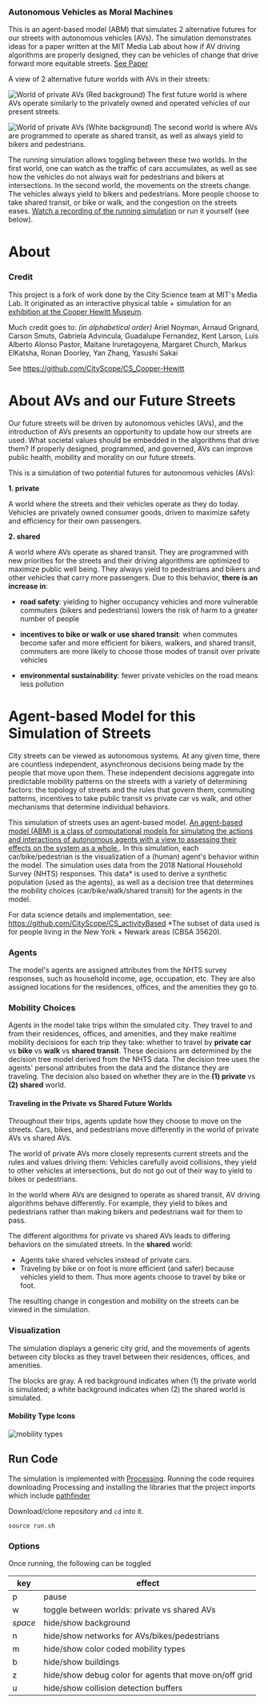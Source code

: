 ### Autonomous Vehicles as Moral Machines


This is an agent-based model (ABM) that simulates 2 alternative futures for our streets with autonomous vehicles (AVs).
The simulation demonstrates ideas for a paper written at the MIT Media Lab about how if AV driving algorithms are properly designed, they can be vehicles of change that drive forward more equitable streets.
[See Paper](https://docs.google.com/document/d/1BlcuKNUD1KOblP5JW6aEXMcnS0sMfL_g7d8P9sffAyA/edit?usp=sharing)


A view of 2 alternative future worlds with AVs in their streets:

![World of private AVs](output-assets/private-av-world-traffic-jam.png)
(Red background) The first future world is where AVs operate similarly to the privately owned and operated vehicles of our present streets.

![World of private AVs](output-assets/shared-av-world.png)
(White background) The second world is where AVs are programmed to operate as shared transit, as well as always yield to bikers and pedestrians.


The running simulation allows toggling between these two worlds.  In the first world, one can watch as the traffic of cars accumulates, as well as see how the vehicles do not always wait for pedestrians and bikers at intersections.
In the second world, the movements on the streets change.  The vehicles always yield to bikers and pedestrians.  More people choose to take shared transit, or bike or walk, and the congestion on the streets eases.
[Watch a recording of the running simulation](output-assets/simulation-toggled-between-worlds-mid-way.mp4) or run it yourself (see below).


# About

### Credit

This project is a fork of work done by the City Science team at MIT's Media Lab.  It originated as an interactive physical table + simulation for an [exhibition at the Cooper Hewitt Museum](https://www.media.mit.edu/events/media-lab-projects-at-the-cooper-hewitt/).

Much credit goes to:
*(in alphabetical order)*
Ariel Noyman, Arnaud Grignard, Carson Smuts, Gabriela Advincula, Guadalupe Fernandez, Kent Larson, Luis Alberto Alonso Pastor, Maitane Iruretagoyena, Margaret Church, Markus ElKatsha, Ronan Doorley, Yan Zhang, Yasushi Sakai

See https://github.com/CityScope/CS_Cooper-Hewitt


# About AVs and our Future Streets

Our future streets will be driven by autonomous vehicles (AVs), and the introduction of AVs presents an opportunity to update how our streets are used.  What societal values should be embedded in the algorithms that drive them?  If properly designed, programmed, and governed, AVs can improve public health, mobility and morality on our future streets.

This is a simulation of two potential futures for autonomous vehicles (AVs):

__1. private__

A world where the streets and their vehicles operate as they do today.  Vehicles are privately owned consumer goods, driven to maximize safety and efficiency for their own passengers.


__2. shared__

A world where AVs operate as shared transit.  They are programmed with new priorities for the streets and their driving algorithms are optimized to maximize public well being.  They always yield to pedestrians and bikers and other vehicles that carry more passengers.  Due to this behavior, __there is an increase in__:

- __road safety__: yielding to higher occupancy vehicles and more vulnerable commuters (bikers and pedestrians) lowers the risk of harm to a greater number of people

- __incentives to bike or walk or use shared transit__: when commutes become safer and more efficient for bikers, walkers, and shared transit, commuters are more likely to choose those modes of transit over private vehicles

- __environmental sustainability__: fewer private vehicles on the road means less pollution



# Agent-based Model for this Simulation of Streets

City streets can be viewed as autonomous systems.  At any given time, there are countless independent, asynchronous decisions being made by the people that move upon them.  These independent decisions aggregate into predictable mobility patterns on the streets with a variety of determining factors: the topology of streets and the rules that govern them, commuting patterns, incentives to take public transit vs private car vs walk, and other mechanisms that determine individual behaviors.

This simulation of streets uses an agent-based model.  [An agent-based model (ABM) is a class of computational models for simulating the actions and interactions of autonomous agents with a view to assessing their effects on the system as a whole.](https://en.wikipedia.org/wiki/Agent-based_model).  In this simulation, each car/bike/pedestrian is the visualization of a (human) agent's behavior within the model.
The simulation uses data from the 2018 National Household Survey (NHTS) responses.  This data* is used to derive a synthetic population (used as the agents), as well as a decision tree that determines the mobility choices (car/bike/walk/shared transit) for the agents in the model.

For data science details and implementation, see: https://github.com/CityScope/CS_activityBased
*The subset of data used is for people living in the New York + Newark areas (CBSA 35620).


### Agents

The model's agents are assigned attributes from the NHTS survey responses, such as household income, age, occupation, etc.  They are also assigned locations for the residences, offices, and the amenities they go to.


### Mobility Choices

Agents in the model take trips within the simulated city.  They travel to and from their residences, offices, and amenities, and they make realtime mobility decisions for each trip they take: whether to travel by __private car__ vs __bike__ vs __walk__ vs __shared transit__.
These decisions are determined by the decision tree model derived from the NHTS data.  The decision tree uses the agents' personal attributes from the data and the distance they are traveling.  The decision also based on whether they are in the __(1) private__ vs __(2) shared__ world.

#### Traveling in the Private vs Shared Future Worlds

Throughout their trips, agents update how they choose to move on the streets.  Cars, bikes, and pedestrians move differently in the world of private AVs vs shared AVs.

The world of private AVs more closely represents current streets and the rules and values driving them: Vehicles carefully avoid collisions, they yield to other vehicles at intersections, but do not go out of their way to yield to bikes or pedestrians.  

In the world where AVs are designed to operate as shared transit, AV driving algorithms behave differently.  For example, they yield to bikes and pedestrians rather than making bikers and pedestrians wait for them to pass.

The different algorithms for private vs shared AVs leads to differing behaviors on the simulated streets.
In the __shared__ world:
- Agents take shared vehicles instead of private cars.
- Traveling by bike or on foot is more efficient (and safer) because vehicles yield to them.  Thus more agents choose to travel by bike or foot.

The resulting change in congestion and mobility on the streets can be viewed in the simulation.


### Visualization

The simulation displays a generic city grid, and the movements of agents between city blocks as they travel between their residences, offices, and amenities.

The blocks are gray.  A red background indicates when (1) the private world is simulated;  a white background indicates when (2) the shared world is simulated.

#### Mobility Type Icons

![mobility types](output-assets/mobility-types.png)



## Run Code

The simulation is implemented with [Processing](https://processing.org/).  Running the code requires downloading Processing and installing the libraries that the project imports which include [pathfinder](http://www.robotacid.com/PBeta/AILibrary/Pathfinder/index.html)

Download/clone repository and `cd` into it.

`source run.sh`


### Options

Once running, the following can be toggled

key | effect
--- | ---
p | pause
w | toggle between worlds: private vs shared AVs
*space* | hide/show background
n | hide/show networks for AVs/bikes/pedestrians
m | hide/show color coded mobility types
b | hide/show buildings
z | hide/show debug color for agents that move on/off grid
u | hide/show collision detection buffers
